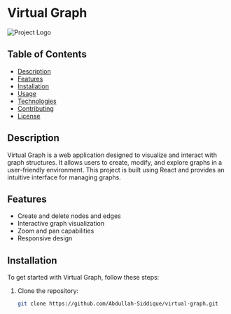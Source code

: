 # Virtual Graph

![Project Logo](path/to/logo.png) <!-- Optional: Add your project logo here -->

## Table of Contents
- [Description](#description)
- [Features](#features)
- [Installation](#installation)
- [Usage](#usage)
- [Technologies](#technologies)
- [Contributing](#contributing)
- [License](#license)

## Description

Virtual Graph is a web application designed to visualize and interact with graph structures. It allows users to create, modify, and explore graphs in a user-friendly environment. This project is built using React and provides an intuitive interface for managing graphs.

## Features

- Create and delete nodes and edges
- Interactive graph visualization
- Zoom and pan capabilities
- Responsive design

## Installation

To get started with Virtual Graph, follow these steps:

1. Clone the repository:
   ```bash
   git clone https://github.com/Abdullah-Siddique/virtual-graph.git

